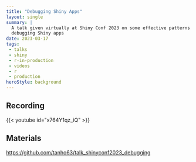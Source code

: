 ```yaml
---
title: "Debugging Shiny Apps"
layout: single
summary: | 
  A talk given virtually at Shiny Conf 2023 on some effective patterns for 
  debugging Shiny apps
date: 2023-03-17
tags: 
 - talks
 - shiny
 - r-in-production
 - videos
 - r
 - production
heroStyle: background
---
```


## Recording

{{< youtube id="x764Y1qz_iQ" >}}

## Materials

https://github.com/tanho63/talk_shinyconf2023_debugging
